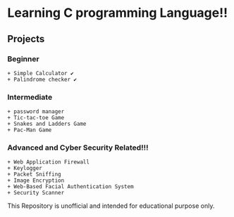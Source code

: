 # Learning C programming Language!!

## Projects

### Beginner

    + Simple Calculator ✔  
    + Palindrome checker ✔
   
### Intermediate

    + password manager
    + Tic-tac-toe Game
    + Snakes and Ladders Game
    + Pac-Man Game
    

### Advanced and Cyber Security Related!!!

   
    + Web Application Firewall 
    + Keylogger 
    + Packet Sniffing 
    + Image Encryption 
    + Web-Based Facial Authentication System 
    + Security Scanner

This Repository is unofficial and intended for educational purpose only.

